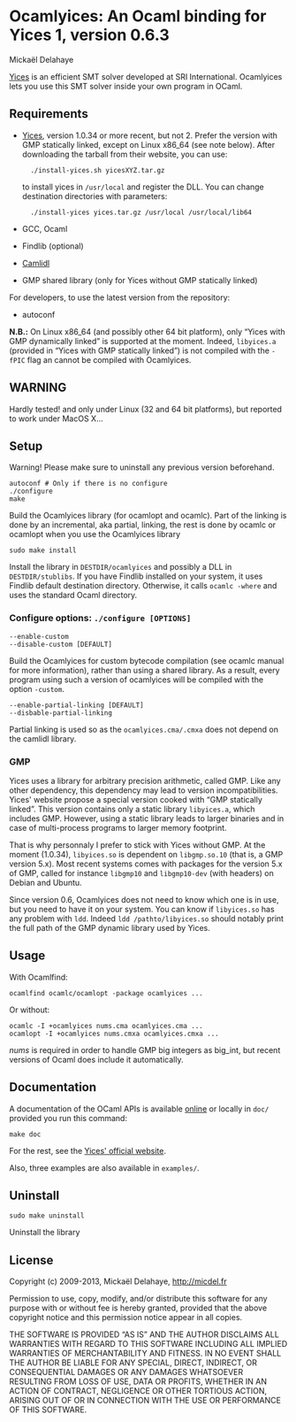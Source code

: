 Ocamlyices: An Ocaml binding for Yices 1, version 0.6.3
=======================================================
Mickaël Delahaye

[Yices][1] is an efficient SMT solver developed at SRI International. Ocamlyices
lets you use this SMT solver inside your own program in OCaml.

Requirements
------------

* [Yices][1], version 1.0.34 or more recent, but not 2.
  Prefer the version with GMP statically linked, except on Linux x86_64 (see note below).
  After downloading the tarball from their website, you can use:

        ./install-yices.sh yicesXYZ.tar.gz

  to install yices in `/usr/local` and
  register the DLL. You can change destination directories with parameters:

        ./install-yices yices.tar.gz /usr/local /usr/local/lib64

* GCC, Ocaml
* Findlib (optional)
* [Camlidl][2]
* GMP shared library (only for Yices without GMP statically linked)

For developers, to use the latest version from the repository:

* autoconf

**N.B.:** On Linux x86_64 (and possibly other 64 bit platform), only “Yices with GMP
dynamically linked” is supported at the moment. Indeed, `libyices.a`
(provided in “Yices with GMP statically linked”) is not compiled with the `-fPIC` flag
an cannot be compiled with Ocamlyices.


WARNING
-------

Hardly tested! and only under Linux (32 and 64 bit platforms), but reported to
work under MacOS X…

Setup
-----

Warning! Please make sure to uninstall any previous version beforehand.

    autoconf # Only if there is no configure
    ./configure
    make

Build the Ocamlyices library (for ocamlopt and ocamlc).
Part of the linking is done by an incremental, aka partial, linking, the rest is
done by ocamlc or ocamlopt when you use the Ocamlyices library

    sudo make install

Install the library in ``DESTDIR/ocamlyices`` and possibly a DLL in
``DESTDIR/stublibs``. If you have Findlib installed on your system, it uses
Findlib default destination directory. Otherwise, it calls `ocamlc -where` and
uses the standard Ocaml directory.


### Configure options: `./configure [OPTIONS]`

    --enable-custom
    --disable-custom [DEFAULT]

Build the Ocamlyices for custom bytecode compilation (see ocamlc manual for
more information), rather than using a shared library. As a result, every
program using such a version of ocamlyices will be compiled with the
option `-custom`.

    --enable-partial-linking [DEFAULT]
    --disbable-partial-linking

Partial linking is used so as the `ocamlyices.cma/.cmxa` does not depend on
the camlidl library.

### GMP

Yices uses a library for arbitrary precision arithmetic, called GMP. Like any
other dependency, this dependency may lead to version incompatibilities.
Yices' website propose a special version cooked with “GMP statically linked”.
This version contains only a static library `libyices.a`, which includes GMP.
However, using a static library leads to larger binaries and in case of
multi-process programs to larger memory footprint.

That is why personnaly I prefer to stick with Yices without GMP. At the moment
(1.0.34), `libyices.so` is dependent on `libgmp.so.10` (that is, a GMP version
5.x). Most recent systems comes with packages for the version 5.x of GMP, called
for instance `libgmp10` and `libgmp10-dev` (with headers) on Debian and Ubuntu.

Since version 0.6, Ocamlyices does not need to know which one is in use, but
you need to have it on your system. You can know if `libyices.so` has any
problem with `ldd`. Indeed `ldd /pathto/libyices.so` should notably print the
full path of the GMP dynamic library used by Yices.

Usage
-----

With Ocamlfind:

    ocamlfind ocamlc/ocamlopt -package ocamlyices ...

Or without:

    ocamlc -I +ocamlyices nums.cma ocamlyices.cma ...
    ocamlopt -I +ocamlyices nums.cmxa ocamlyices.cmxa ...

_nums_ is required in order to handle GMP big integers as big_int, but recent
versions of Ocaml does include it automatically.

Documentation
-------------

A documentation of the OCaml APIs is available [online][3] or locally in
`doc/` provided you run this command:

    make doc

For the rest, see the [Yices' official website][1].

Also, three examples are also available in `examples/`.

Uninstall
---------

    sudo make uninstall

Uninstall the library


License
-------

Copyright (c) 2009-2013, Mickaël Delahaye, http://micdel.fr

Permission to use, copy, modify, and/or distribute this software for any purpose
with or without fee is hereby granted, provided that the above copyright notice
and this permission notice appear in all copies.

THE SOFTWARE IS PROVIDED “AS IS” AND THE AUTHOR DISCLAIMS ALL WARRANTIES WITH
REGARD TO THIS SOFTWARE INCLUDING ALL IMPLIED WARRANTIES OF MERCHANTABILITY AND
FITNESS. IN NO EVENT SHALL THE AUTHOR BE LIABLE FOR ANY SPECIAL, DIRECT,
INDIRECT, OR CONSEQUENTIAL DAMAGES OR ANY DAMAGES WHATSOEVER RESULTING FROM LOSS
OF USE, DATA OR PROFITS, WHETHER IN AN ACTION OF CONTRACT, NEGLIGENCE OR OTHER
TORTIOUS ACTION, ARISING OUT OF OR IN CONNECTION WITH THE USE OR PERFORMANCE OF
THIS SOFTWARE.

[1]: http://yices.csl.sri.com/
[2]: http://caml.inria.fr/pub/old_caml_site/camlidl/
[3]: http://micdel.fr/ocamyices-api
